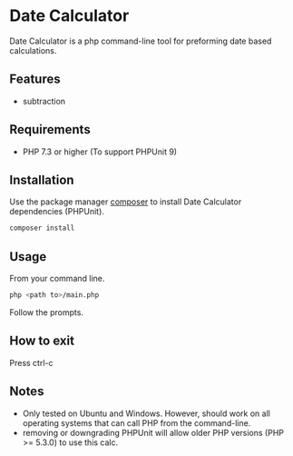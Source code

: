 # Date Calculator

Date Calculator is a php command-line tool for preforming date based calculations.

## Features

- subtraction

## Requirements

- PHP 7.3 or higher (To support PHPUnit 9)

## Installation


Use the package manager [composer](https://getcomposer.org/download/) to install Date Calculator dependencies (PHPUnit).



```bash
composer install 
```
## Usage

From your command line.

```bash
php <path to>/main.php
```
Follow the prompts.

## How to exit
Press ctrl-c

## Notes

- Only tested on Ubuntu and Windows. However, should work on all operating systems that can call PHP from the command-line.
- removing or downgrading PHPUnit will allow older PHP versions (PHP >= 5.3.0) to use this calc.